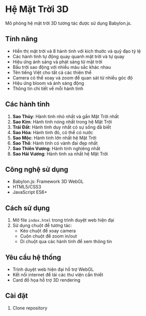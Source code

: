 # Hệ Mặt Trời 3D

Mô phỏng hệ mặt trời 3D tương tác được sử dụng Babylon.js.

## Tính năng

- Hiển thị mặt trời và 8 hành tinh với kích thước và quỹ đạo tỷ lệ
- Các hành tinh tự động quay quanh mặt trời và tự quay
- Hiệu ứng ánh sáng và phát sáng từ mặt trời
- Bầu trời sao động với nhiều màu sắc khác nhau
- Tên tiếng Việt cho tất cả các thiên thể
- Camera có thể xoay và zoom để quan sát từ nhiều góc độ
- Hiệu ứng bloom và ánh sáng động
- Thông tin chi tiết về mỗi hành tinh

## Các hành tinh

1. **Sao Thủy**: Hành tinh nhỏ nhất và gần Mặt Trời nhất
2. **Sao Kim**: Hành tinh nóng nhất trong hệ Mặt Trời
3. **Trái Đất**: Hành tinh duy nhất có sự sống đã biết
4. **Sao Hỏa**: Hành tinh đỏ, có thể có nước
5. **Sao Mộc**: Hành tinh lớn nhất hệ Mặt Trời
6. **Sao Thổ**: Hành tinh có vành đai đẹp nhất
7. **Sao Thiên Vương**: Hành tinh nghiêng nhất
8. **Sao Hải Vương**: Hành tinh xa nhất hệ Mặt Trời

## Công nghệ sử dụng

- Babylon.js: Framework 3D WebGL
- HTML5/CSS3
- JavaScript ES6+

## Cách sử dụng

1. Mở file `index.html` trong trình duyệt web hiện đại
2. Sử dụng chuột để tương tác:
   - Kéo chuột để xoay camera
   - Cuộn chuột để zoom in/out
   - Di chuột qua các hành tinh để xem thông tin

## Yêu cầu hệ thống

- Trình duyệt web hiện đại hỗ trợ WebGL
- Kết nối internet để tải các thư viện cần thiết
- Card đồ họa hỗ trợ 3D rendering

## Cài đặt

1. Clone repository
